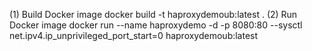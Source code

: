 (1) Build Docker image 
    docker build -t haproxydemoub:latest .
(2) Run Docker image
    docker run --name haproxydemo -d -p 8080:80 --sysctl net.ipv4.ip_unprivileged_port_start=0 haproxydemoub:latest